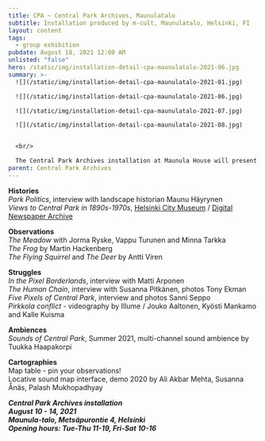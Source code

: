 ```yaml
---
title: CPA ~ Central Park Archives, Maunulatalo
subtitle: Installation produced by m-cult, Maunulatalo, Helsinki, FI
layout: content
tags:
  - group exhibition
pubdate: August 18, 2021 12:00 AM
unlisted: "false"
hero: /static/img/installation-detail-cpa-maunulatalo-2021-06.jpg
summary: >-
  ![](/static/img/installation-detail-cpa-maunulatalo-2021-01.jpg)

  ![](/static/img/installation-detail-cpa-maunulatalo-2021-06.jpg)

  ![](/static/img/installation-detail-cpa-maunulatalo-2021-07.jpg)

  ![](/static/img/installation-detail-cpa-maunulatalo-2021-08.jpg)


  <br/>

  The Central Park Archives installation at Maunula House will present a selection from the first collections of the archive. Histories, observations and struggles of the park are narrated and documented with audio, video, photos and maps. The installation also invites visitors to share their observations and join the collections.
parent: Central Park Archives
---
```

**Histories**\
*Park Politics*, interview with landscape historian Maunu Häyrynen\
*Views to Central Park in 1890s-1970s*, [Helsinki City Museum](https://www.helsinkikuvia.fi/) / [Digital Newspaper Archive](https://digi.kansalliskirjasto.fi)

**Observations**\
*The Meadow* with Jorma Ryske, Vappu Turunen and Minna Tarkka\
*The Frog* by Martin Hackenberg\
*The Flying Squirrel* and *The Deer* by Antti Viren

**Struggles**\
*In the Pixel Borderlands*, interview with Matti Arponen\
*The Human Chain*, interview with Susanna Pitkänen, photos Tony Ekman\
*Five Pixels of Central Park*, interview and photos Sanni Seppo\
*Pirkkola conflict* - videography by Illume / Jouko Aaltonen, Kyösti Mankamo and Kalle Kuisma

**Ambiences**\
*Sounds of Central Park*, Summer 2021, multi-channel sound ambience by Tuukka Haapakorpi

**Cartographies**\
Map table - pin your observations!\
Locative sound map interface, demo 2020 by Ali Akbar Mehta, Susanna Ånäs, Palash Mukhopadhyay

***Central Park Archives installation**\
**August 10 - 14, 2021**\
**Maunula-talo, Metsäpurontie 4, Helsinki**\
**Opening hours: Tue-Thu 11-19, Fri-Sat 10-16***